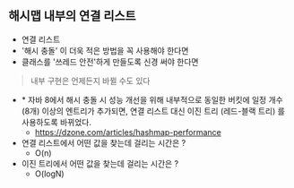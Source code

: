## 해시맵 내부의 연결 리스트

- 연결 리스트
- '해시 충돌' 이 더욱 적은 방법을 꼭 사용해야 한다면
- 클래스를 '쓰레드 안전'하게 만들도록 신경 써야 한다면 

> 내부 구현은 언제든지 바뀔 수도 있다

- \* 자바 8에서 해시 충돌 시 성능 개선을 위해 내부적으로 동일한 버킷에 일정 개수 (8개) 이상의 엔트리가 추가되면, 연결 리스트 대신 이진 트리 (레드-블랙 트리) 를 사용하도록 바뀌었다.
    - https://dzone.com/articles/hashmap-performance
- 연결 리스트에서 어떤 값을 찾는데 걸리는 시간은 ?
    - O(n) 
- 이진 트리에서 어떤 값을 찾는데 걸리는 시간은 ? 
    - O(logN)